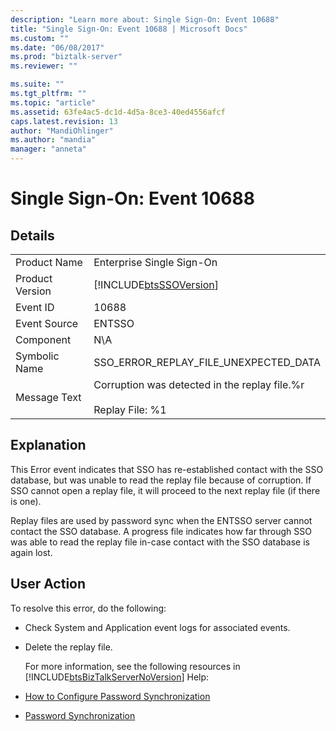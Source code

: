 ```yaml
---
description: "Learn more about: Single Sign-On: Event 10688"
title: "Single Sign-On: Event 10688 | Microsoft Docs"
ms.custom: ""
ms.date: "06/08/2017"
ms.prod: "biztalk-server"
ms.reviewer: ""

ms.suite: ""
ms.tgt_pltfrm: ""
ms.topic: "article"
ms.assetid: 63fe4ac5-dc1d-4d5a-8ce3-40ed4556afcf
caps.latest.revision: 13
author: "MandiOhlinger"
ms.author: "mandia"
manager: "anneta"
---
```

# Single Sign-On: Event 10688
## Details  

|                 |                                                                           |
|-----------------|---------------------------------------------------------------------------|
|  Product Name   |                         Enterprise Single Sign-On                         |
| Product Version |        [!INCLUDE[btsSSOVersion](../includes/btsssoversion-md.md)]         |
|    Event ID     |                                   10688                                   |
|  Event Source   |                                  ENTSSO                                   |
|    Component    |                                    N\A                                    |
|  Symbolic Name  |                   SSO_ERROR_REPLAY_FILE_UNEXPECTED_DATA                   |
|  Message Text   | Corruption was detected in the replay file.%r<br /><br /> Replay File: %1 |

## Explanation  
 This Error event indicates that SSO has re-established contact with the SSO database, but was unable to read the replay file because of corruption. If SSO cannot open a replay file, it will proceed to the next replay file (if there is one).  

 Replay files are used by password sync when the ENTSSO server cannot contact the SSO database. A progress file indicates how far through SSO was able to read the replay file in-case contact with the SSO database is again lost.  

## User Action  
 To resolve this error, do the following:  

- Check System and Application event logs for associated events.  

- Delete the replay file.  

  For more information, see the following resources in [!INCLUDE[btsBizTalkServerNoVersion](../includes/btsbiztalkservernoversion-md.md)] Help:  

- [How to Configure Password Synchronization](../core/how-to-configure-password-synchronization.md)  

- [Password Synchronization](../core/password-synchronization2.md)
